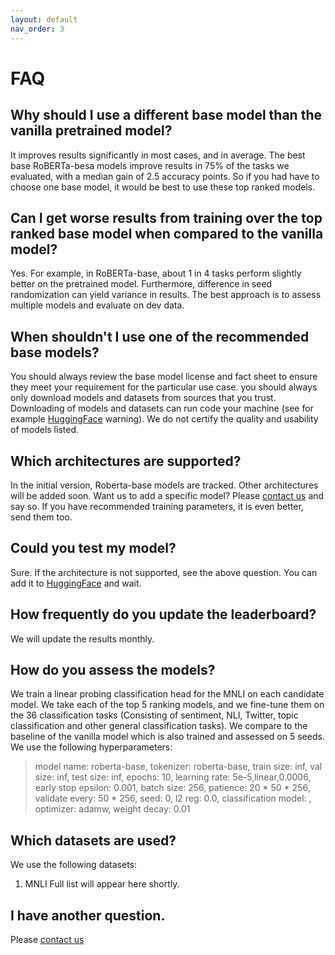 ```yaml
---
layout: default
nav_order: 3
---
```


# FAQ

## Why should I use a different base model than the vanilla pretrained model?

It improves results significantly in most cases, and in average. The best base RoBERTa-besa models improve results in 75% of the tasks we evaluated, with a median gain of 2.5 accuracy points. So if you had have to choose one base model, it would be best to use these top ranked models.

## Can I get worse results from training over the top ranked base model when compared to the vanilla model?

Yes. For example, in RoBERTa-base, about 1 in 4 tasks perform slightly better on the pretrained model. Furthermore, difference in seed randomization can yield variance in results. The best approach is to assess multiple models and evaluate on dev data. 

## When shouldn't I use one of the recommended base models?

You should always review the base model license and fact sheet to ensure they meet your requirement for the particular 
use case. you should always only  download models and datasets from sources that you trust.  Downloading of models and 
datasets can run code your machine (see for example [HuggingFace](https://huggingface.co/docs/transformers/autoclass_tutorial) warning). 
We do not certify the quality and usability of  models listed.

## Which architectures are supported?

In the initial version, Roberta-base models are tracked. Other architectures will be added soon. Want us to add a specific model? Please [contact us](contact_us.md) and say so. If you have recommended training parameters, it is even better, send them too. 

## Could you test my model?

Sure. If the architecture is not supported, see the above question. You can add it to [HuggingFace](https://huggingface.co/docs/transformers/model_sharing#use-the-pushtohub-function)  and wait.
<!--    Really impatient? You can [contact us](contact_us.md) we don't make any promise.-->


## How frequently do you update the leaderboard?

We will update the results monthly.

## How do you assess the models?

We train a linear probing classification head for the MNLI on each candidate model.  We take each of the top 5 ranking models, and we fine-tune them on the 36 classification tasks (Consisting of sentiment, NLI, Twitter, topic classification and other general classification tasks).   We compare to the baseline of the vanilla model which is also trained and assessed on 5 seeds.
We use the following hyperparameters:
>model name: roberta-base,
tokenizer: roberta-base,
train size: inf,
val size: inf,
test size: inf,
epochs: 10,
learning rate: 5e-5,linear,0.0006,
early stop epsilon: 0.001,
batch size: 256,
patience: 20 * 50 * 256,
validate every: 50 * 256,
seed: 0,
l2 reg: 0.0,
classification model: ,
optimizer: adamw,
weight decay: 0.01

## Which datasets are used?

We use the following datasets:
1. MNLI
Full list will appear here shortly.

## I have another question.

Please [contact us](contact_us.md)
